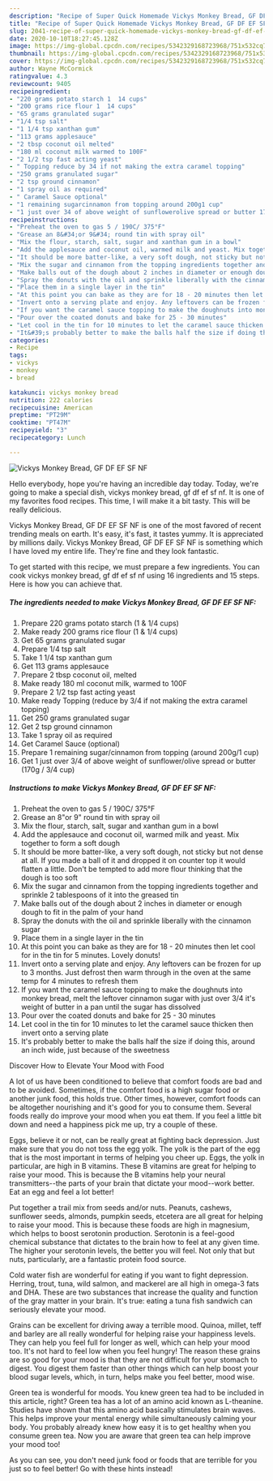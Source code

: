 ```yaml
---
description: "Recipe of Super Quick Homemade Vickys Monkey Bread, GF DF EF SF NF"
title: "Recipe of Super Quick Homemade Vickys Monkey Bread, GF DF EF SF NF"
slug: 2041-recipe-of-super-quick-homemade-vickys-monkey-bread-gf-df-ef-sf-nf
date: 2020-10-10T18:27:45.128Z
image: https://img-global.cpcdn.com/recipes/5342329168723968/751x532cq70/vickys-monkey-bread-gf-df-ef-sf-nf-recipe-main-photo.jpg
thumbnail: https://img-global.cpcdn.com/recipes/5342329168723968/751x532cq70/vickys-monkey-bread-gf-df-ef-sf-nf-recipe-main-photo.jpg
cover: https://img-global.cpcdn.com/recipes/5342329168723968/751x532cq70/vickys-monkey-bread-gf-df-ef-sf-nf-recipe-main-photo.jpg
author: Wayne McCormick
ratingvalue: 4.3
reviewcount: 9405
recipeingredient:
- "220 grams potato starch 1  14 cups"
- "200 grams rice flour 1  14 cups"
- "65 grams granulated sugar"
- "1/4 tsp salt"
- "1 1/4 tsp xanthan gum"
- "113 grams applesauce"
- "2 tbsp coconut oil melted"
- "180 ml coconut milk warmed to 100F"
- "2 1/2 tsp fast acting yeast"
- " Topping reduce by 34 if not making the extra caramel topping"
- "250 grams granulated sugar"
- "2 tsp ground cinnamon"
- "1 spray oil as required"
- " Caramel Sauce optional"
- "1 remaining sugarcinnamon from topping around 200g1 cup"
- "1 just over 34 of above weight of sunflowerolive spread or butter 170g  34 cup"
recipeinstructions:
- "Preheat the oven to gas 5 / 190C/ 375°F"
- "Grease an 8&#34;or 9&#34; round tin with spray oil"
- "Mix the flour, starch, salt, sugar and xanthan gum in a bowl"
- "Add the applesauce and coconut oil, warmed milk and yeast. Mix together to form a soft dough"
- "It should be more batter-like, a very soft dough, not sticky but not dense at all. If you made a ball of it and dropped it on counter top it would flatten a little. Don&#39;t be tempted to add more flour thinking that the dough is too soft"
- "Mix the sugar and cinnamon from the topping ingredients together and sprinkle 2 tablespoons of it into the greased tin"
- "Make balls out of the dough about 2 inches in diameter or enough dough to fit in the palm of your hand"
- "Spray the donuts with the oil and sprinkle liberally with the cinnamon sugar"
- "Place them in a single layer in the tin"
- "At this point you can bake as they are for 18 - 20 minutes then let cool for in the tin for 5 minutes. Lovely donuts!"
- "Invert onto a serving plate and enjoy. Any leftovers can be frozen for up to 3 months. Just defrost then warm through in the oven at the same temp for 4 minutes to refresh them"
- "If you want the caramel sauce topping to make the doughnuts into monkey bread, melt the leftover cinnamon sugar with just over 3/4 it&#39;s weight of butter in a pan until the sugar has dissolved"
- "Pour over the coated donuts and bake for 25 - 30 minutes"
- "Let cool in the tin for 10 minutes to let the caramel sauce thicken then invert onto a serving plate"
- "It&#39;s probably better to make the balls half the size if doing this, around an inch wide, just because of the sweetness"
categories:
- Recipe
tags:
- vickys
- monkey
- bread

katakunci: vickys monkey bread 
nutrition: 222 calories
recipecuisine: American
preptime: "PT29M"
cooktime: "PT47M"
recipeyield: "3"
recipecategory: Lunch

---
```



![Vickys Monkey Bread, GF DF EF SF NF](https://img-global.cpcdn.com/recipes/5342329168723968/751x532cq70/vickys-monkey-bread-gf-df-ef-sf-nf-recipe-main-photo.jpg)

Hello everybody, hope you're having an incredible day today. Today, we're going to make a special dish, vickys monkey bread, gf df ef sf nf. It is one of my favorites food recipes. This time, I will make it a bit tasty. This will be really delicious.

Vickys Monkey Bread, GF DF EF SF NF is one of the most favored of recent trending meals on earth. It's easy, it's fast, it tastes yummy. It is appreciated by millions daily. Vickys Monkey Bread, GF DF EF SF NF is something which I have loved my entire life. They're fine and they look fantastic.




To get started with this recipe, we must prepare a few ingredients. You can cook vickys monkey bread, gf df ef sf nf using 16 ingredients and 15 steps. Here is how you can achieve that.

<!--inarticleads1-->

##### The ingredients needed to make Vickys Monkey Bread, GF DF EF SF NF:

1. Prepare 220 grams potato starch (1 &amp; 1/4 cups)
1. Make ready 200 grams rice flour (1 &amp; 1/4 cups)
1. Get 65 grams granulated sugar
1. Prepare 1/4 tsp salt
1. Take 1 1/4 tsp xanthan gum
1. Get 113 grams applesauce
1. Prepare 2 tbsp coconut oil, melted
1. Make ready 180 ml coconut milk, warmed to 100F
1. Prepare 2 1/2 tsp fast acting yeast
1. Make ready  Topping (reduce by 3/4 if not making the extra caramel topping)
1. Get 250 grams granulated sugar
1. Get 2 tsp ground cinnamon
1. Take 1 spray oil as required
1. Get  Caramel Sauce (optional)
1. Prepare 1 remaining sugar/cinnamon from topping (around 200g/1 cup)
1. Get 1 just over 3/4 of above weight of sunflower/olive spread or butter (170g / 3/4 cup)




<!--inarticleads2-->

##### Instructions to make Vickys Monkey Bread, GF DF EF SF NF:

1. Preheat the oven to gas 5 / 190C/ 375°F
1. Grease an 8&#34;or 9&#34; round tin with spray oil
1. Mix the flour, starch, salt, sugar and xanthan gum in a bowl
1. Add the applesauce and coconut oil, warmed milk and yeast. Mix together to form a soft dough
1. It should be more batter-like, a very soft dough, not sticky but not dense at all. If you made a ball of it and dropped it on counter top it would flatten a little. Don&#39;t be tempted to add more flour thinking that the dough is too soft
1. Mix the sugar and cinnamon from the topping ingredients together and sprinkle 2 tablespoons of it into the greased tin
1. Make balls out of the dough about 2 inches in diameter or enough dough to fit in the palm of your hand
1. Spray the donuts with the oil and sprinkle liberally with the cinnamon sugar
1. Place them in a single layer in the tin
1. At this point you can bake as they are for 18 - 20 minutes then let cool for in the tin for 5 minutes. Lovely donuts!
1. Invert onto a serving plate and enjoy. Any leftovers can be frozen for up to 3 months. Just defrost then warm through in the oven at the same temp for 4 minutes to refresh them
1. If you want the caramel sauce topping to make the doughnuts into monkey bread, melt the leftover cinnamon sugar with just over 3/4 it&#39;s weight of butter in a pan until the sugar has dissolved
1. Pour over the coated donuts and bake for 25 - 30 minutes
1. Let cool in the tin for 10 minutes to let the caramel sauce thicken then invert onto a serving plate
1. It&#39;s probably better to make the balls half the size if doing this, around an inch wide, just because of the sweetness




Discover How to Elevate Your Mood with Food


A lot of us have been conditioned to believe that comfort foods are bad and to be avoided. Sometimes, if the comfort food is a high sugar food or another junk food, this holds true. Other times, however, comfort foods can be altogether nourishing and it's good for you to consume them. Several foods really do improve your mood when you eat them. If you feel a little bit down and need a happiness pick me up, try a couple of these.

Eggs, believe it or not, can be really great at fighting back depression. Just make sure that you do not toss the egg yolk. The yolk is the part of the egg that is the most important in terms of helping you cheer up. Eggs, the yolk in particular, are high in B vitamins. These B vitamins are great for helping to raise your mood. This is because the B vitamins help your neural transmitters--the parts of your brain that dictate your mood--work better. Eat an egg and feel a lot better!

Put together a trail mix from seeds and/or nuts. Peanuts, cashews, sunflower seeds, almonds, pumpkin seeds, etcetera are all great for helping to raise your mood. This is because these foods are high in magnesium, which helps to boost serotonin production. Serotonin is a feel-good chemical substance that dictates to the brain how to feel at any given time. The higher your serotonin levels, the better you will feel. Not only that but nuts, particularly, are a fantastic protein food source.

Cold water fish are wonderful for eating if you want to fight depression. Herring, trout, tuna, wild salmon, and mackerel are all high in omega-3 fats and DHA. These are two substances that increase the quality and function of the gray matter in your brain. It's true: eating a tuna fish sandwich can seriously elevate your mood. 

Grains can be excellent for driving away a terrible mood. Quinoa, millet, teff and barley are all really wonderful for helping raise your happiness levels. They can help you feel full for longer as well, which can help your mood too. It's not hard to feel low when you feel hungry! The reason these grains are so good for your mood is that they are not difficult for your stomach to digest. You digest them faster than other things which can help boost your blood sugar levels, which, in turn, helps make you feel better, mood wise.

Green tea is wonderful for moods. You knew green tea had to be included in this article, right? Green tea has a lot of an amino acid known as L-theanine. Studies have shown that this amino acid basically stimulates brain waves. This helps improve your mental energy while simultaneously calming your body. You probably already knew how easy it is to get healthy when you consume green tea. Now you are aware that green tea can help improve your mood too!

As you can see, you don't need junk food or foods that are terrible for you just so to feel better! Go  with  these hints  instead!


